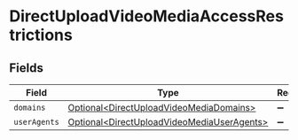 # DirectUploadVideoMediaAccessRestrictions


## Fields

| Field                                                                                                      | Type                                                                                                       | Required                                                                                                   | Description                                                                                                |
| ---------------------------------------------------------------------------------------------------------- | ---------------------------------------------------------------------------------------------------------- | ---------------------------------------------------------------------------------------------------------- | ---------------------------------------------------------------------------------------------------------- |
| `domains`                                                                                                  | [Optional\<DirectUploadVideoMediaDomains>](../../models/operations/DirectUploadVideoMediaDomains.md)       | :heavy_minus_sign:                                                                                         | N/A                                                                                                        |
| `userAgents`                                                                                               | [Optional\<DirectUploadVideoMediaUserAgents>](../../models/operations/DirectUploadVideoMediaUserAgents.md) | :heavy_minus_sign:                                                                                         | N/A                                                                                                        |